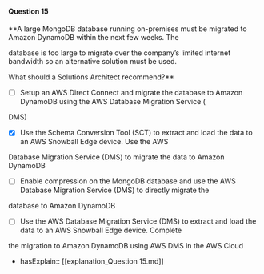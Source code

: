 #### Question  15


**A large MongoDB database running on-premises must be migrated to Amazon DynamoDB within the next few weeks. The

database is too large to migrate over the company’s limited internet bandwidth so an alternative solution must be used.

What should a Solutions Architect recommend?**


- [ ] Setup an AWS Direct Connect and migrate the database to Amazon DynamoDB using the AWS Database Migration Service (

DMS)


- [x] Use the Schema Conversion Tool (SCT) to extract and load the data to an AWS Snowball Edge device. Use the AWS

Database Migration Service (DMS) to migrate the data to Amazon DynamoDB


- [ ] Enable compression on the MongoDB database and use the AWS Database Migration Service (DMS) to directly migrate the

database to Amazon DynamoDB


- [ ] Use the AWS Database Migration Service (DMS) to extract and load the data to an AWS Snowball Edge device. Complete

the migration to Amazon DynamoDB using AWS DMS in the AWS Cloud



- hasExplain:: [[explanation_Question  15.md]]